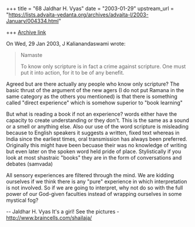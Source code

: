 +++
title = "68 Jaldhar H. Vyas"
date = "2003-01-29"
upstream_url = "https://lists.advaita-vedanta.org/archives/advaita-l/2003-January/004334.html"

+++
[Archive link](https://lists.advaita-vedanta.org/archives/advaita-l/2003-January/004334.html)

On Wed, 29 Jan 2003, J Kalianandaswami wrote:

>
> Namaste
>
> To know only scripture is in fact a crime against scripture. One must put
> it into action, for it to be of any benefit.

Agreed but are there actually any people who know only scripture?  The
basic thrust of the argument of the new agers (I do not put Ramana in the
same category as the others you mentioned) is that there is something
called "direct experience" which is somehow superior to "book learning"

But what is reading a book if not an experience?  words either have the
capacity to create understanding or they don't.  This is the same as a
sound or a smell or anything else.  Also our use of the word scripture is
misleading because to English speakers it suggests a written, fixed text
whereas in India since the earliest times, oral transmission has always
been preferred.  Originally this might have been becuase their was no
knowledge of writing but even later on the spoken word held pride of
place.  Stylistically if you look at most shastraic "books" they are in
the form of conversations and debates (samvada)

All sensory experiences are filtered through the mind.  We are kidding
ourselves if we think there is any "pure" experience in which
interpretation is not involved.  So if we are going to interpret, why not
do so with the full power of our God-given faculties instead of wrapping
ourselves in some mystical fog?

--
Jaldhar H. Vyas <jaldhar at braincells.com>
It's a girl! See the pictures - http://www.braincells.com/shailaja/

